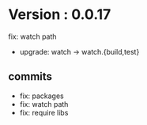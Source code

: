 # Version : 0.0.17

fix: watch path

- upgrade: watch -> watch.{build,test}

## commits

* fix: packages
* fix: watch path
* fix: require libs
